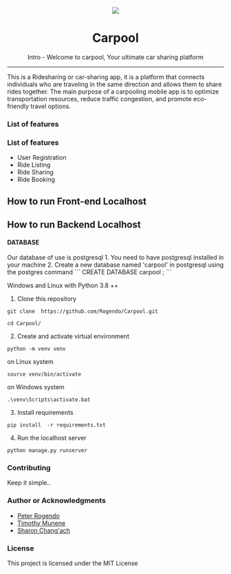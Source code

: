<p align="center"><img src="logo.png" /></p>
<h1 align="center">Carpool</h1>

<p align="center"> Intro - Welcome to carpool, Your ultimate car sharing platform</p>

<hr/>

<p> This is a Ridesharing or car-sharing app, it is a platform that connects individuals who are traveling in the same direction and allows them to share rides together. The main purpose of a carpooling mobile app is to optimize transportation resources, reduce traffic congestion, and promote eco-friendly travel options.</p>
<h3> List of features </h3>


<h3> List of features </h3>
<ul>
  <li>User Registration</li>  
  <li>Ride Listing</li>
  <li>Ride Sharing</li>
  <li>Ride Booking</li>
</ul>
<h2>How to run Front-end Localhost</h2>




<h2>How to run Backend Localhost</h2>
<h4> DATABASE </h4>
Our database of use is postgresql
1. You need to have postgresql installed in your machine
2. Create a new database named 'carpool' in postgresql using the postgres command 
```
CREATE DATABASE carpool ;
```

Windows and Linux with Python 3.8 ++

1. Clone this repository

```
git clone  https://github.com/Rogendo/Carpool.git
```
```
cd Carpool/
```

2. Create and activate virtual environment 

```
python -m venv venv
```
on Linux system
```
source venv/bin/activate
```
on Windows system
```
.\venv\Scripts\activate.bat
```
3. Install requirements

```
pip install  -r requirements.txt
```

4. Run the localhost  server
```
python manage.py runserver

```
<h3>Contributing</h3>
Keep it simple..

<h3>Author or Acknowledgments</h3>

- [Peter Rogendo](https://www.github.com/Rogendo)
- [Timothy Munene](https://github.com/Tim-mune)
- [Sharon Chang'ach](https://github.com/changach-3000)


<h3>License</h3>

This project is licensed under the MIT License
